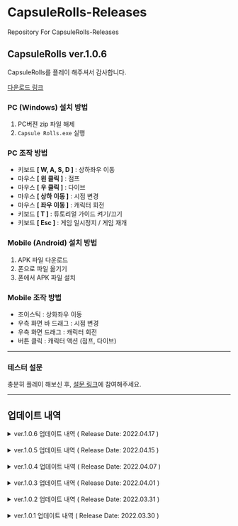 # CapsuleRolls-Releases

Repository For CapsuleRolls-Releases

## CapsuleRolls ver.1.0.6

CapsuleRolls를 플레이 해주셔서 감사합니다.

[다운로드 링크](https://drive.google.com/drive/folders/11BXQ5XIOOrNEoMYLVmmqbzzM1r6L7cTw?usp=sharing)

### PC (Windows) 설치 방법

1. PC버젼 zip 파일 해제
2. `Capsule Rolls.exe` 실행

### PC 조작 방법

- 키보드 **[ W, A, S, D ]** : 상하좌우 이동
- 마우스 **[ 왼 클릭 ]** : 점프
- 마우스 **[ 우 클릭 ]** : 다이브
- 마우스 **[ 상하 이동 ]** : 시점 변경
- 마우스 **[ 좌우 이동 ]** : 캐릭터 회전
- 키보드 **[ T ]** : 튜토리얼 가이드 켜기/끄기
- 키보드 **[ Esc ]** : 게임 일시정지 / 게임 재개

### Mobile (Android) 설치 방법

1. APK 파일 다운로드
2. 폰으로 파일 옮기기
3. 폰에서 APK 파일 설치

### Mobile 조작 방법

- 조이스틱 : 상화좌우 이동
- 우측 화면 바 드래그 : 시점 변경
- 우측 화면 드래그 : 캐릭터 회전
- 버튼 클릭 : 캐릭터 액션 (점프, 다이브)

---

### 테스터 설문

충분히 플레이 해보신 후, [설문 링크](https://forms.gle/NUUPY483eHGPNLRE9)에 참여해주세요.

---

## 업데이트 내역

<details>
<summary>ver.1.0.6 업데이트 내역 ( Release Date: 2022.04.17 )</summary>

- **편의성 개선**

  - 싱글플레이
    - 시작하기 버튼 Background 추가
  - 설정
    - 시야 감도 조절 기능 추가

- **게임 조작 개선**

  - 화면 전환 감도 최대값 변경
  - PC: 마우스 위아래로 움직여 시점 변경 가능하도록 기능 추가
  - Mobile: 드래그로 시점 변경 가능하도록 Bar 추가

- **아케이드 모드 개선**
  - 바닥의 경사 제거 (평탄화)

</details>
<br>
<details>
<summary>ver.1.0.5 업데이트 내역 ( Release Date: 2022.04.15 )</summary>

- **공통**

  - 커서 변경
  - Game UI 상호작용 시 사운드 추가
  - 사망 사운드 추가
  - 관중 소리 추가
  - 스파이크 롤러 판정 완화
  - 게임 안정성 강화

- **게임 튜토리얼 가이드 추가**

  - 모드 설명 추가
  - 장애물/적 설명 추가
  - 화면 설명 추가
  - 조작 설명 추가

- **게임 설정 개선**

  - 컨트롤 설정 개선
    - 모바일 진동 추가
  - 그래픽 설정 추가
    - 실시간 빛 사용 기능 추가
    - 빛 세기, 그림자 조절 기능 추가
  - 인터페이스 설정 추가
    - 조이스틱 & 액션 버튼 켜기/끄기 기능 추가
    - 게임 중 커서 켜기/끄기 기능 추가

- **스테이지 모드 개선**

  - 장애물 배치 수정
  - 클리어 & 실패 팝업 시간 감소
  - Stage Clear 문구 화면 출력 추가
  - 신규 스테이지 추가

- **아케이드 모드 개선**

  - 장애물 배치 수정
  - 적 공격 거리 완화
  - Wave 10 이상 난이도 상승

- **오류 수정**
  - 리스폰 시 간헐적으로 공중으로 치솟는 현상 수정
  - 게임 재시작 / 그만두기 시 간헐적으로 프리징 걸리는 현상 수정
  - 모바일 터치 시 터지 종료 시에도 간헐적으로 계속 키 입력 받던 현상 수정

</details>
<br>
<details>
<summary>ver.1.0.4 업데이트 내역 ( Release Date: 2022.04.07 )</summary>

- **공통**

  - Ready 동안 움직이지 못하도록 변경
  - Ready 문구 화면 출력 추가
  - Go 문구 화면 출력 추가
  - 아나운서 볼륨 조절 버그 수정

- **아케이드 모드 개선**

  - 회전하는 적 추가
  - 적 낑김 현상 완화
  - 적 생성시 이펙트 먼저 보여주도록 변경
  - 장애물 배치 수정
  - 투명 적 버그 수정
  - 남은 캡슐이 정상적으로 표기 되지 않는 오류 수정

- **게임 조작 개선**

  - 착지 시 자동 위치조정 기능 추가
  - 게임 설정에서 끄기/켜기 가능
  - 모바일: 조이스틱 크기 확대

- **싱글플레이 변경**
  - 게임 변경 기능 제거

</details>
<br>
<details>
<summary>ver.1.0.3 업데이트 내역 ( Release Date: 2022.04.01 )</summary>

- **게임 조작 개선**

  - 모바일:
    - 화면 빈공간 드래그로 시야 전환 시 조이스틱과 겹칠 때 생기는 버그 수정
    - 일시정지가 안눌리는 버그 수정

- **기타 수정**
  - 모바일 타이틀에서 넘어갈 때 바로 메인메뉴 클릭되는 현상 수정
  - 제작진 (Credit) 추가

</details>
<br>
<details>
<summary>ver.1.0.2 업데이트 내역 ( Release Date: 2022.03.31 )</summary>

- **게임명 변경**: CapsuleFights => CapsuleRolls
- **게임 조작 변경**

  - PC: WASD 좌우 이동 추가, 마우스 이동으로 시야 전환
  - 모바일: 조이스틱으로 좌우 이동 추가, 화면 빈공간 드래그로 시야 전환

- **게임 컨트롤 설정 추가**

  - 회전 민감도 조절 기능 추가

- **싱글플레이 모드 개선**
  - 게임 종료 시 간헐적으로 프리징 발생하는 버그 수정
  - 시간 3초 남았을 시 시각 이펙트 추가
  - 스테이지 모드 비주얼 업데이트
  - 아케이드 모드 게임이름 변경
  - 아케이드 모드 적 AI 플레이어 감지 판정 완화
  - 아케이드 모드 적 아웃 시 무조건 시간 추가하도록 변경
  - 아케이드 모드 시간 추가 이펙트 추가

</details>
<br>
<details>
<summary>ver.1.0.1 업데이트 내역 ( Release Date: 2022.03.30 )</summary>

- **최초 Release**
- **싱글플레이 모드**

  - 스테이지 모드 추가 (튜토리얼1 ~ 스테이지4)
  - 아케이드 모드 추가
  - 연습 모드 추가

- **설정 기능 추가**
  - 배경음, 환경음, 아나운서음 변경 가능
  - 커스터 마이징 기능 추가
  - 코인 상점 추가
  - 사운드 설정 기능 추가
  - 유저 정보 조회, 수정 기능 추가

</details>
